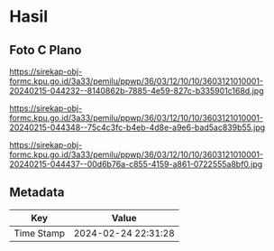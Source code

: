 # Hasil

## Foto C Plano

https://sirekap-obj-formc.kpu.go.id/3a33/pemilu/ppwp/36/03/12/10/10/3603121010001-20240215-044232--8140862b-7885-4e59-827c-b335901c168d.jpg

https://sirekap-obj-formc.kpu.go.id/3a33/pemilu/ppwp/36/03/12/10/10/3603121010001-20240215-044348--75c4c3fc-b4eb-4d8e-a9e6-bad5ac839b55.jpg

https://sirekap-obj-formc.kpu.go.id/3a33/pemilu/ppwp/36/03/12/10/10/3603121010001-20240215-044437--00d6b76a-c855-4159-a861-0722555a8bf0.jpg


## Metadata

| Key        | Value               |
| ---------- | ------------------- |
| Time Stamp | 2024-02-24 22:31:28 |




